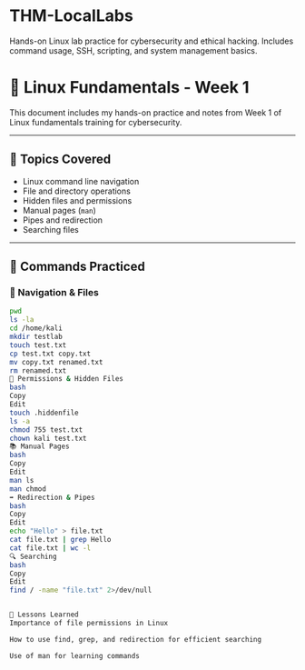 # THM-LocalLabs
Hands-on Linux lab practice for cybersecurity and ethical hacking. Includes command usage, SSH, scripting, and system management basics.

# 🐧 Linux Fundamentals - Week 1

This document includes my hands-on practice and notes from Week 1 of Linux fundamentals training for cybersecurity.

---

## 📌 Topics Covered

- Linux command line navigation
- File and directory operations
- Hidden files and permissions
- Manual pages (`man`)
- Pipes and redirection
- Searching files

---

## 🧪 Commands Practiced

### 📁 Navigation & Files
```bash
pwd
ls -la
cd /home/kali
mkdir testlab
touch test.txt
cp test.txt copy.txt
mv copy.txt renamed.txt
rm renamed.txt
🔐 Permissions & Hidden Files
bash
Copy
Edit
touch .hiddenfile
ls -a
chmod 755 test.txt
chown kali test.txt
📚 Manual Pages
bash
Copy
Edit
man ls
man chmod
➡️ Redirection & Pipes
bash
Copy
Edit
echo "Hello" > file.txt
cat file.txt | grep Hello
cat file.txt | wc -l
🔍 Searching
bash
Copy
Edit
find / -name "file.txt" 2>/dev/null


🧠 Lessons Learned
Importance of file permissions in Linux

How to use find, grep, and redirection for efficient searching

Use of man for learning commands

